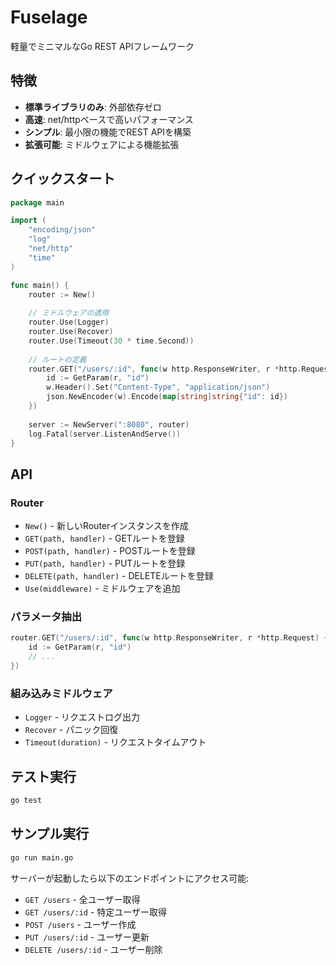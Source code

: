 # Fuselage

軽量でミニマルなGo REST APIフレームワーク

## 特徴

- **標準ライブラリのみ**: 外部依存ゼロ
- **高速**: net/httpベースで高いパフォーマンス
- **シンプル**: 最小限の機能でREST APIを構築
- **拡張可能**: ミドルウェアによる機能拡張

## クイックスタート

```go
package main

import (
    "encoding/json"
    "log"
    "net/http"
    "time"
)

func main() {
    router := New()
    
    // ミドルウェアの適用
    router.Use(Logger)
    router.Use(Recover)
    router.Use(Timeout(30 * time.Second))
    
    // ルートの定義
    router.GET("/users/:id", func(w http.ResponseWriter, r *http.Request) {
        id := GetParam(r, "id")
        w.Header().Set("Content-Type", "application/json")
        json.NewEncoder(w).Encode(map[string]string{"id": id})
    })
    
    server := NewServer(":8080", router)
    log.Fatal(server.ListenAndServe())
}
```

## API

### Router

- `New()` - 新しいRouterインスタンスを作成
- `GET(path, handler)` - GETルートを登録
- `POST(path, handler)` - POSTルートを登録
- `PUT(path, handler)` - PUTルートを登録
- `DELETE(path, handler)` - DELETEルートを登録
- `Use(middleware)` - ミドルウェアを追加

### パラメータ抽出

```go
router.GET("/users/:id", func(w http.ResponseWriter, r *http.Request) {
    id := GetParam(r, "id")
    // ...
})
```

### 組み込みミドルウェア

- `Logger` - リクエストログ出力
- `Recover` - パニック回復
- `Timeout(duration)` - リクエストタイムアウト

## テスト実行

```bash
go test
```

## サンプル実行

```bash
go run main.go
```

サーバーが起動したら以下のエンドポイントにアクセス可能:

- `GET /users` - 全ユーザー取得
- `GET /users/:id` - 特定ユーザー取得
- `POST /users` - ユーザー作成
- `PUT /users/:id` - ユーザー更新
- `DELETE /users/:id` - ユーザー削除
